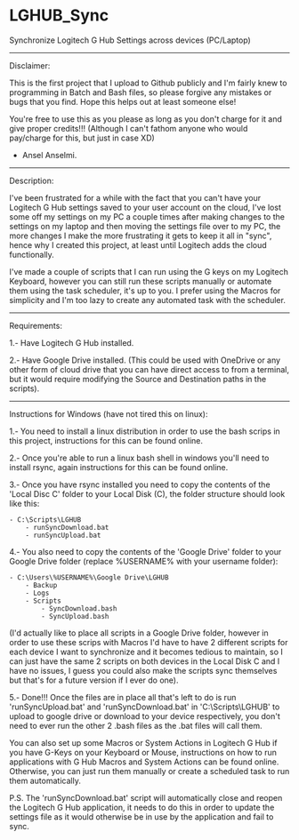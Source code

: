 # LGHUB_Sync
Synchronize Logitech G Hub Settings across devices (PC/Laptop)

--------------------------------

Disclaimer: 

This is the first project that I upload to Github publicly and I'm fairly knew to programming in Batch and Bash files, so please forgive any mistakes or bugs that you find. Hope this helps out at least someone else!

You're free to use this as you please as long as you don't charge for it and give proper credits!!! (Although I can't fathom anyone who would pay/charge for this, but just in case XD)

- Ansel Anselmi.

--------------------------------

Description:

I've been frustrated for a while with the fact that you can't have your Logitech G Hub settings saved to your user account on the cloud, I've lost some off my settings on my PC a couple times after making changes to the settings on my laptop and then moving the settings file over to my PC, the more changes I make the more frustrating it gets to keep it all in "sync", hence why I created this project, at least until Logitech adds the cloud functionally.

I've made a couple of scripts that I can run using the G keys on my Logitech Keyboard, however you can still run these scripts manually or automate them using the task scheduler, it's up to you. I prefer using the Macros for simplicity and I'm too lazy to create any automated task with the scheduler.

--------------------------------

Requirements:

1.- Have Logitech G Hub installed.

2.- Have Google Drive installed. (This could be used with OneDrive or any other form of cloud drive that you can have direct access to from a terminal, but it would require modifying the Source and Destination paths in the scripts).

---------------------------------

Instructions for Windows (have not tired this on linux):

1.- You need to install a linux distribution in order to use the bash scrips in this project, instructions for this can be found online.

2.- Once you're able to run a linux bash shell in windows you'll need to install rsync, again instructions for this can be found online.

3.- Once you have rsync installed you need to copy the contents of the 'Local Disc C' folder to your Local Disk (C), the folder structure should look like this:

	- C:\Scripts\LGHUB
		- runSyncDownload.bat
		- runSyncUpload.bat

4.- You also need to copy the contents of the 'Google Drive' folder to your Google Drive folder (replace %USERNAME% with your username folder):

	- C:\Users\%USERNAME%\Google Drive\LGHUB
		- Backup
		- Logs
		- Scripts
			- SyncDownload.bash
			- SyncUpload.bash
		
(I'd actually like to place all scripts in a Google Drive folder, however in order to use these scrips with Macros I'd have to have 2 different scripts for each device I want to synchronize and it becomes tedious to maintain, so I can just have the same 2 scripts on both devices in the Local Disk C and I have no issues, I guess you could also make the scripts sync themselves but that's for a future version if I ever do one).

5.- Done!!! Once the files are in place all that's left to do is run 'runSyncUpload.bat' and 'runSyncDownload.bat' in 'C:\Scripts\LGHUB' to upload to google drive or download to your device respectively, you don't need to ever run the other 2 .bash files as the .bat files will call them. 

You can also set up some Macros or System Actions in Logitech G Hub if you have G-Keys on your Keyboard or Mouse, instructions on how to run applications with G Hub Macros and System Actions can be found online. Otherwise, you can just run them manually or create a scheduled task to run them automatically. 

P.S. The 'runSyncDownload.bat' script will automatically close and reopen the Logitech G Hub application, it needs to do this in order to update the settings file as it would otherwise be in use by the application and fail to sync.

